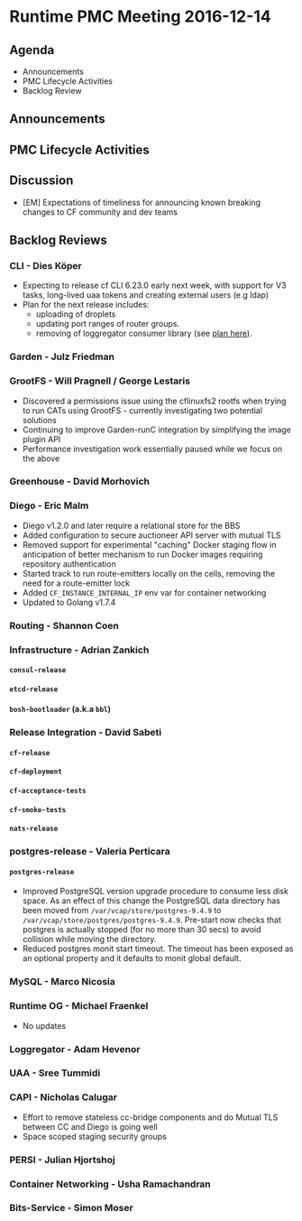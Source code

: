 # Runtime PMC Meeting 2016-12-14

## Agenda

* Announcements
* PMC Lifecycle Activities
* Backlog Review

## Announcements


## PMC Lifecycle Activities


## Discussion

- [EM] Expectations of timeliness for announcing known breaking changes to CF community and dev teams


## Backlog Reviews

### CLI - Dies Köper
- Expecting to release cf CLI 6.23.0 early next week, with support for V3 tasks, long-lived uaa tokens and creating external users (e.g ldap)
- Plan for the next release includes:
  - uploading of droplets
  - updating port ranges of router groups.
  - removing of loggregator consumer library (see [plan here](https://lists.cloudfoundry.org/archives/list/cf-dev@lists.cloudfoundry.org/message/JISQUXZVSRQELIFWAJ7GIY2YSUWQLXE7/)).

### Garden - Julz Friedman

### GrootFS - Will Pragnell / George Lestaris

- Discovered a permissions issue using the cflinuxfs2 rootfs when trying to run CATs using GrootFS - currently investigating two potential solutions
- Continuing to improve Garden-runC integration by simplifying the image plugin API
- Performance investigation work essentially paused while we focus on the above

### Greenhouse - David Morhovich

### Diego - Eric Malm

- Diego v1.2.0 and later require a relational store for the BBS
- Added configuration to secure auctioneer API server with mutual TLS
- Removed support for experimental "caching" Docker staging flow in anticipation of better mechanism to run Docker images requiring repository authentication
- Started track to run route-emitters locally on the cells, removing the need for a route-emitter lock
- Added `CF_INSTANCE_INTERNAL_IP` env var for container networking
- Updated to Golang v1.7.4


### Routing - Shannon Coen

### Infrastructure - Adrian Zankich

#### `consul-release`

#### `etcd-release`

#### `bosh-bootloader` (a.k.a `bbl`)

### Release Integration - David Sabeti

#### `cf-release`

#### `cf-deployment`

#### `cf-acceptance-tests`

#### `cf-smoke-tests`

#### `nats-release`

### postgres-release - Valeria Perticara

#### `postgres-release`
- Improved PostgreSQL version upgrade procedure to consume less disk space. As an effect of this change the PostgreSQL data directory has been moved from `/var/vcap/store/postgres-9.4.9` to `/var/vcap/store/postgres/postgres-9.4.9`. Pre-start now checks that postgres is actually stopped (for no more than 30 secs) to avoid collision while moving the directory.
- Reduced postgres monit start timeout. The timeout has been exposed as an optional property and it defaults to monit global default.

### MySQL - Marco Nicosia

### Runtime OG - Michael Fraenkel
- No updates

### Loggregator - Adam Hevenor

### UAA - Sree Tummidi

### CAPI - Nicholas Calugar
- Effort to remove stateless cc-bridge components and do Mutual TLS between CC and Diego is going well
- Space scoped staging security groups

### PERSI - Julian Hjortshoj

### Container Networking - Usha Ramachandran

### Bits-Service - Simon Moser


